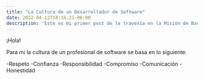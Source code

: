 ```yaml
---
title: "La Cultura de un Desarrollador de Software"
date: 2022-04-12T18:16:21-06:00
description: 'Este es mi primer post de la travesía en la Misión de Backend con Node JS de Launch X.'
---
```


¡Hola!

Para mi la cultura de un profesional de software se basa en lo siguiente:

-Respeto
-Confianza
-Responsibilidad
-Compromiso
-Comunicación
-Honestidad 

